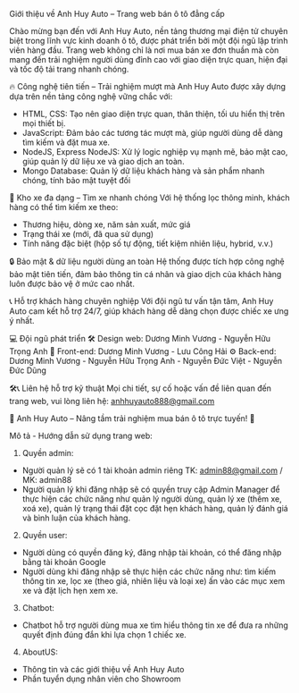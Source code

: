 Giới thiệu về Anh Huy Auto – Trang web bán ô tô đẳng cấp

Chào mừng bạn đến với Anh Huy Auto, nền tảng thương mại điện tử chuyên biệt trong lĩnh vực kinh doanh ô tô, được phát triển bởi một đội ngũ lập trình viên hàng đầu. Trang web không chỉ là nơi mua bán xe đơn thuần mà còn mang đến trải nghiệm người dùng đỉnh cao với giao diện trực quan, hiện đại và tốc độ tải trang nhanh chóng.

🔥 Công nghệ tiên tiến – Trải nghiệm mượt mà
Anh Huy Auto được xây dựng dựa trên nền tảng công nghệ vững chắc với:
- HTML, CSS: Tạo nên giao diện trực quan, thân thiện, tối ưu hiển thị trên mọi thiết bị.
- JavaScript: Đảm bảo các tương tác mượt mà, giúp người dùng dễ dàng tìm kiếm và đặt mua xe.
- NodeJS, Express NodeJS: Xử lý logic nghiệp vụ mạnh mẽ, bảo mật cao, giúp quản lý dữ liệu xe và giao dịch an toàn.
- Mongo Database: Quản lý dữ liệu khách hàng và sản phẩm nhanh chóng, tính bảo mật tuyệt đối

🚗 Kho xe đa dạng – Tìm xe nhanh chóng
Với hệ thống lọc thông minh, khách hàng có thể tìm kiếm xe theo:
- Thương hiệu, dòng xe, năm sản xuất, mức giá
- Trạng thái xe (mới, đã qua sử dụng)
- Tính năng đặc biệt (hộp số tự động, tiết kiệm nhiên liệu, hybrid, v.v.)

🔒 Bảo mật & dữ liệu người dùng an toàn
Hệ thống được tích hợp công nghệ bảo mật tiên tiến, đảm bảo thông tin cá nhân và giao dịch của khách hàng luôn được bảo vệ ở mức cao nhất.

📞 Hỗ trợ khách hàng chuyên nghiệp
Với đội ngũ tư vấn tận tâm, Anh Huy Auto cam kết hỗ trợ 24/7, giúp khách hàng dễ dàng chọn được chiếc xe ưng ý nhất.

💻 Đội ngũ phát triển
🛠️ Design web: Dương Minh Vương - Nguyễn Hữu Trọng Anh
🚀 Front-end: Dương Minh Vương - Lưu Công Hải 
⚙️ Back-end: Dương Minh Vương - Nguyễn Hữu Trọng Anh - Nguyễn Đức Việt - Nguyễn Đức Dũng

🛠📞 Liên hệ hỗ trợ kỹ thuật
Mọi chi tiết, sự cố hoặc vấn đề liên quan đến trang web, vui lòng liên hệ: anhhuyauto888@gmail.com

🌟 Anh Huy Auto – Nâng tầm trải nghiệm mua bán ô tô trực tuyến! 🌟

Mô tả - Hướng dẫn sử dụng trang web:
1. Quyền admin: 
- Người quản lý sẽ có 1 tài khoản admin riêng TK: admin88@gmail.com / MK: admin88
- Người quản lý khi đăng nhập sẽ có quyền truy cập Admin Manager để thực hiện các chức năng như quản lý người dùng, quản lý xe (thêm xe, xoá xe), quản lý trạng thái đặt cọc đặt hẹn khách hàng, quản lý đánh giá và bình luận của khách hàng. 

2. Quyền user:
- Người dùng có quyền đăng ký, đăng nhập tài khoản, có thể đăng nhập bằng tài khoản Google
- Người dùng khi đăng nhập sẽ thực hiện các chức năng như: tìm kiếm thông tin xe, lọc xe (theo giá, nhiên liệu và loại xe) ấn vào các mục xem xe và đặt lịch hẹn xem xe. 

3. Chatbot:
- Chatbot hỗ trợ người dùng mua xe tìm hiểu thông tin xe để đưa ra những quyết định đúng đắn khi lựa chọn 1 chiếc xe.

4. AboutUS:
- Thông tin và các giới thiệu về Anh Huy Auto
- Phần tuyển dụng nhân viên cho Showroom


